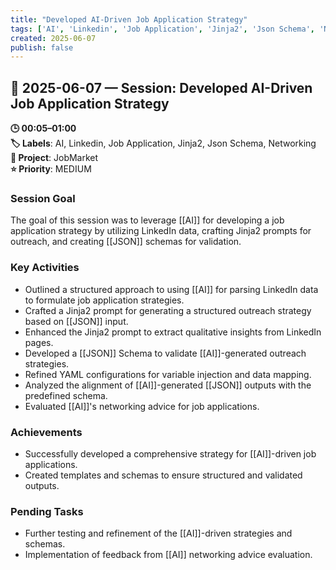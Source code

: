 ```yaml
---
title: "Developed AI-Driven Job Application Strategy"
tags: ['AI', 'Linkedin', 'Job Application', 'Jinja2', 'Json Schema', 'Networking']
created: 2025-06-07
publish: false
---
```


## 📅 2025-06-07 — Session: Developed AI-Driven Job Application Strategy

**🕒 00:05–01:00**  
**🏷️ Labels**: AI, Linkedin, Job Application, Jinja2, Json Schema, Networking  
**📂 Project**: JobMarket  
**⭐ Priority**: MEDIUM  


### Session Goal
The goal of this session was to leverage [[AI]] for developing a job application strategy by utilizing LinkedIn data, crafting Jinja2 prompts for outreach, and creating [[JSON]] schemas for validation.

### Key Activities
- Outlined a structured approach to using [[AI]] for parsing LinkedIn data to formulate job application strategies.
- Crafted a Jinja2 prompt for generating a structured outreach strategy based on [[JSON]] input.
- Enhanced the Jinja2 prompt to extract qualitative insights from LinkedIn pages.
- Developed a [[JSON]] Schema to validate [[AI]]-generated outreach strategies.
- Refined YAML configurations for variable injection and data mapping.
- Analyzed the alignment of [[AI]]-generated [[JSON]] outputs with the predefined schema.
- Evaluated [[AI]]'s networking advice for job applications.

### Achievements
- Successfully developed a comprehensive strategy for [[AI]]-driven job applications.
- Created templates and schemas to ensure structured and validated outputs.

### Pending Tasks
- Further testing and refinement of the [[AI]]-driven strategies and schemas.
- Implementation of feedback from [[AI]] networking advice evaluation.
